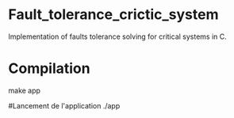 # Fault_tolerance_crictic_system
Implementation of  faults tolerance solving for critical systems in C.

# Compilation
make app

#Lancement de l'application
./app
